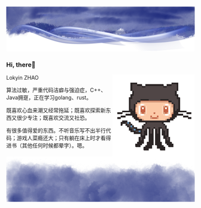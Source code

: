 ![head.png](./IMG/top.png)  

### Hi, there👋

<img align='right' src="https://raw.githubusercontent.com/iCharlesZ/FigureBed/master/img/octocat.gif" width="220" alt="octocat.gif">

Lokyin ZHAO

算法过敏，严重代码洁癖与强迫症，C++、Java拥趸，正在学习golang、rust。

既喜欢心血来潮又经常拖延；既喜欢探索新东西又很少专注；既喜欢交流又社恐。

有很多值得爱的东西。不听音乐写不出半行代码；游戏人菜瘾还大；只有躺在床上时才看得进书（其他任何时候都晕字）。嗯。


![bottom.png](./IMG/bottom.png)
<!---
LokyinZHAO/LokyinZHAO is a ✨ special ✨ repository because its `README.md` (this file) appears on your GitHub profile.
You can click the Preview link to take a look at your changes.
--->
